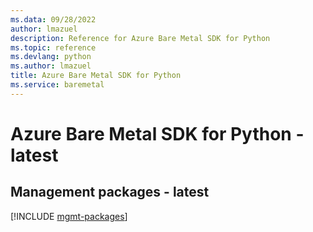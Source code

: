 ```yaml
---
ms.data: 09/28/2022
author: lmazuel
description: Reference for Azure Bare Metal SDK for Python
ms.topic: reference
ms.devlang: python
ms.author: lmazuel
title: Azure Bare Metal SDK for Python
ms.service: baremetal
---
```

# Azure Bare Metal SDK for Python - latest

## Management packages - latest
[!INCLUDE [mgmt-packages](bare-metal-mgmt-index.md)]